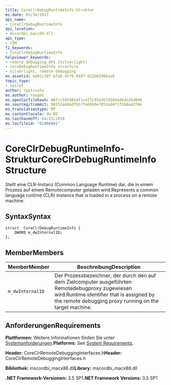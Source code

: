 ```yaml
---
title: CoreClrDebugRuntimeInfo-Struktur
ms.date: 03/30/2017
api_name:
- CoreClrDebugRuntimeInfo
api_location:
- mscordbi_macx86.dll
api_type:
- COM
f1_keywords:
- CoreClrDebugRuntimeInfo
helpviewer_keywords:
- remote debugging API [Silverlight]
- CoreDebugRuntimeInfo structure
- Silverlight, remote debugging
ms.assetid: bd01c30f-b7a8-4179-9497-622b6599b1a6
topic_type:
- apiref
author: rpetrusha
ms.author: ronpet
ms.openlocfilehash: 88fcc5959054f1cdf7c9543674584a4bde26d896
ms.sourcegitcommit: 9b552addadfb57fab0b9e7852ed4f1f1b8a42f8e
ms.translationtype: MT
ms.contentlocale: de-DE
ms.lasthandoff: 04/23/2019
ms.locfileid: "61966041"
---
```

# <a name="coreclrdebugruntimeinfo-structure"></a><span data-ttu-id="3a443-102">CoreClrDebugRuntimeInfo-Struktur</span><span class="sxs-lookup"><span data-stu-id="3a443-102">CoreClrDebugRuntimeInfo Structure</span></span>
<span data-ttu-id="3a443-103">Stellt eine CLR-Instanz (Common Language Runtime) dar, die in einem Prozess auf einem Remotecomputer geladen wird.</span><span class="sxs-lookup"><span data-stu-id="3a443-103">Represents a common language runtime (CLR) instance that is loaded in a process on a remote machine.</span></span>  
  
## <a name="syntax"></a><span data-ttu-id="3a443-104">Syntax</span><span class="sxs-lookup"><span data-stu-id="3a443-104">Syntax</span></span>  
  
```  
struct  CoreClrDebugRuntimeInfo {  
    DWORD m_dwInternalID;  
};  
```  
  
## <a name="members"></a><span data-ttu-id="3a443-105">Member</span><span class="sxs-lookup"><span data-stu-id="3a443-105">Members</span></span>  
  
|<span data-ttu-id="3a443-106">Member</span><span class="sxs-lookup"><span data-stu-id="3a443-106">Member</span></span>|<span data-ttu-id="3a443-107">Beschreibung</span><span class="sxs-lookup"><span data-stu-id="3a443-107">Description</span></span>|  
|------------|-----------------|  
|`m_dwInternalID`|<span data-ttu-id="3a443-108">Der Prozessbezeichner, der durch den auf dem Zielcomputer ausgeführten Remotedebugproxy zugewiesen wird.</span><span class="sxs-lookup"><span data-stu-id="3a443-108">Runtime identifier that is assigned by the remote debugging proxy running on the target machine.</span></span>|  
  
## <a name="requirements"></a><span data-ttu-id="3a443-109">Anforderungen</span><span class="sxs-lookup"><span data-stu-id="3a443-109">Requirements</span></span>  
 <span data-ttu-id="3a443-110">**Plattformen:** Weitere Informationen finden Sie unter [Systemanforderungen](../../../../docs/framework/get-started/system-requirements.md).</span><span class="sxs-lookup"><span data-stu-id="3a443-110">**Platforms:** See [System Requirements](../../../../docs/framework/get-started/system-requirements.md).</span></span>  
  
 <span data-ttu-id="3a443-111">**Header:** CoreClrRemoteDebuggingInterfaces.h</span><span class="sxs-lookup"><span data-stu-id="3a443-111">**Header:** CoreClrRemoteDebuggingInterfaces.h</span></span>  
  
 <span data-ttu-id="3a443-112">**Bibliothek:** mscordbi_macx86.dll</span><span class="sxs-lookup"><span data-stu-id="3a443-112">**Library:** mscordbi_macx86.dll</span></span>  
  
 <span data-ttu-id="3a443-113">**.NET Framework-Versionen:** 3.5 SP1</span><span class="sxs-lookup"><span data-stu-id="3a443-113">**.NET Framework Versions:** 3.5 SP1</span></span>
